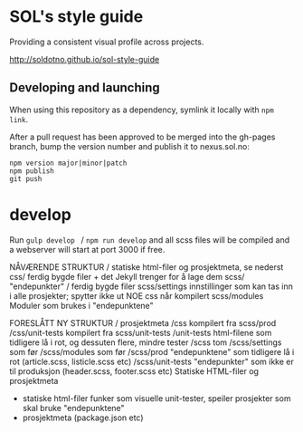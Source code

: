 SOL's style guide
=================
Providing a consistent visual profile across projects.

http://soldotno.github.io/sol-style-guide

Developing and launching
------------------------

When using this repository as a dependency, symlink it locally with `npm link`.

After a pull request has been approved to be merged into the gh-pages branch, bump the version number and publish it to nexus.sol.no:

    npm version major|minor|patch
    npm publish
    git push

# develop

Run `gulp develop ` / `npm run develop` and all scss files will be compiled and
  a webserver will start at port 3000 if free.



NÅVÆRENDE STRUKTUR
/             statiske html-filer og prosjektmeta, se nederst
css/          ferdig bygde filer + det Jekyll trenger for å lage dem
scss/         "endepunkter" / ferdig bygde filer
scss/settings innstillinger som kan tas inn i alle prosjekter; spytter ikke ut NOE css når kompilert
scss/modules  Moduler som brukes i "endepunktene"



FORESLÅTT NY STRUKTUR
/                prosjektmeta
/css             kompilert fra scss/prod
/css/unit-tests  kompilert fra scss/unit-tests
/unit-tests      html-filene som tidligere lå i rot, og dessuten flere, mindre tester
/scss            tom
/scss/settings   som før
/scss/modules    som før
/scss/prod       "endepunktene" som tidligere lå i rot (article.scss, listicle.scss etc)
/scss/unit-tests "endepunkter" som ikke er til produksjon (header.scss, footer.scss etc)
Statiske HTML-filer og prosjektmeta
* statiske html-filer funker som visuelle unit-tester, speiler prosjekter som skal bruke "endepunktene"
* prosjektmeta (package.json etc)
